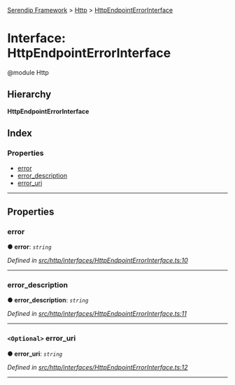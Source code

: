 [Serendip Framework](../README.md) > [Http](../modules/http.md) > [HttpEndpointErrorInterface](../interfaces/http.httpendpointerrorinterface.md)

# Interface: HttpEndpointErrorInterface

@module Http

## Hierarchy

**HttpEndpointErrorInterface**

## Index

### Properties

* [error](http.httpendpointerrorinterface.md#error)
* [error_description](http.httpendpointerrorinterface.md#error_description)
* [error_uri](http.httpendpointerrorinterface.md#error_uri)

---

## Properties

<a id="error"></a>

###  error

**● error**: *`string`*

*Defined in [src/http/interfaces/HttpEndpointErrorInterface.ts:10](https://github.com/m-esm/serendip/blob/c44cfd4/src/http/interfaces/HttpEndpointErrorInterface.ts#L10)*

___
<a id="error_description"></a>

###  error_description

**● error_description**: *`string`*

*Defined in [src/http/interfaces/HttpEndpointErrorInterface.ts:11](https://github.com/m-esm/serendip/blob/c44cfd4/src/http/interfaces/HttpEndpointErrorInterface.ts#L11)*

___
<a id="error_uri"></a>

### `<Optional>` error_uri

**● error_uri**: *`string`*

*Defined in [src/http/interfaces/HttpEndpointErrorInterface.ts:12](https://github.com/m-esm/serendip/blob/c44cfd4/src/http/interfaces/HttpEndpointErrorInterface.ts#L12)*

___

